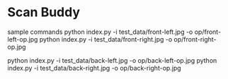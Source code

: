 # Scan Buddy


sample commands 
python index.py -i test_data/front-left.jpg -o op/front-left-op.jpg
python index.py -i test_data/front-right.jpg -o op/front-right-op.jpg

python index.py -i test_data/back-left.jpg -o op/back-left-op.jpg
python index.py -i test_data/back-right.jpg -o op/back-right-op.jpg
